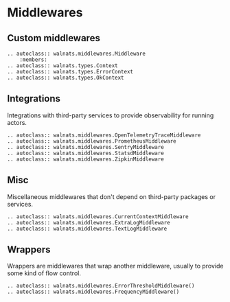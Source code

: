 # Middlewares

## Custom middlewares

```{eval-rst}
.. autoclass:: walnats.middlewares.Middleware
    :members:
.. autoclass:: walnats.types.Context
.. autoclass:: walnats.types.ErrorContext
.. autoclass:: walnats.types.OkContext
```

## Integrations

Integrations with third-party services to provide observability for running actors.

```{eval-rst}
.. autoclass:: walnats.middlewares.OpenTelemetryTraceMiddleware
.. autoclass:: walnats.middlewares.PrometheusMiddleware
.. autoclass:: walnats.middlewares.SentryMiddleware
.. autoclass:: walnats.middlewares.StatsdMiddleware
.. autoclass:: walnats.middlewares.ZipkinMiddleware
```

## Misc

Miscellaneous middlewares that don't depend on third-party packages or services.

```{eval-rst}
.. autoclass:: walnats.middlewares.CurrentContextMiddleware
.. autoclass:: walnats.middlewares.ExtraLogMiddleware
.. autoclass:: walnats.middlewares.TextLogMiddleware
```

## Wrappers

Wrappers are middlewares that wrap another middleware, usually to provide some kind of flow control.

```{eval-rst}
.. autoclass:: walnats.middlewares.ErrorThresholdMiddleware()
.. autoclass:: walnats.middlewares.FrequencyMiddleware()
```
